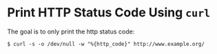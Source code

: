 # Print HTTP Status Code Using `curl`

The goal is to only print the http status code:

```console
$ curl -s -o /dev/null -w "%{http_code}" http://www.example.org/
```
